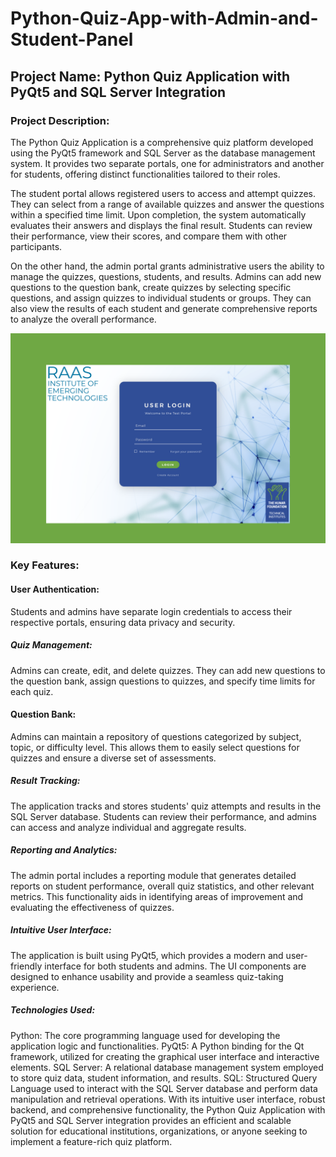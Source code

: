 # Python-Quiz-App-with-Admin-and-Student-Panel

## Project Name: Python Quiz Application with PyQt5 and SQL Server Integration

### Project Description:
The Python Quiz Application is a comprehensive quiz platform developed using the PyQt5 framework and SQL Server as the database management system. It provides two separate portals, one for administrators and another for students, offering distinct functionalities tailored to their roles.

The student portal allows registered users to access and attempt quizzes. They can select from a range of available quizzes and answer the questions within a specified time limit. Upon completion, the system automatically evaluates their answers and displays the final result. Students can review their performance, view their scores, and compare them with other participants.

On the other hand, the admin portal grants administrative users the ability to manage the quizzes, questions, students, and results. Admins can add new questions to the question bank, create quizzes by selecting specific questions, and assign quizzes to individual students or groups. They can also view the results of each student and generate comprehensive reports to analyze the overall performance.

<img src="RAAS Webpage.png"/>

### Key Features:

#### User Authentication:

Students and admins have separate login credentials to access their respective portals, ensuring data privacy and security.

##### Quiz Management: 

Admins can create, edit, and delete quizzes. They can add new questions to the question bank, assign questions to quizzes, and specify time limits for each quiz.

#### Question Bank:

Admins can maintain a repository of questions categorized by subject, topic, or difficulty level. This allows them to easily select questions for quizzes and ensure a diverse set of assessments.

##### Result Tracking: 

The application tracks and stores students' quiz attempts and results in the SQL Server database. Students can review their performance, and admins can access and analyze individual and aggregate results.

##### Reporting and Analytics:

The admin portal includes a reporting module that generates detailed reports on student performance, overall quiz statistics, and other relevant metrics. This functionality aids in identifying areas of improvement and evaluating the effectiveness of quizzes.

##### Intuitive User Interface:

The application is built using PyQt5, which provides a modern and user-friendly interface for both students and admins. The UI components are designed to enhance usability and provide a seamless quiz-taking experience.

##### Technologies Used:

Python: The core programming language used for developing the application logic and functionalities.
PyQt5: A Python binding for the Qt framework, utilized for creating the graphical user interface and interactive elements.
SQL Server: A relational database management system employed to store quiz data, student information, and results.
SQL: Structured Query Language used to interact with the SQL Server database and perform data manipulation and retrieval operations.
With its intuitive user interface, robust backend, and comprehensive functionality, the Python Quiz Application with PyQt5 and SQL Server integration provides an efficient and scalable solution for educational institutions, organizations, or anyone seeking to implement a feature-rich quiz platform.

